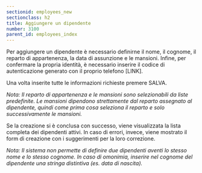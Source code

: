 ```yaml
---
sectionid: employees_new
sectionclass: h2
title: Aggiungere un dipendente
number: 3100
parent_id: employees_index
---
```

Per aggiungere un dipendente è necessario definirne il nome, il cognome, il reparto di appartenenza, la data di assunzione e le mansioni. Infine, per confermare la propria identità, è necessario inserire il codice di autenticazione generato con il proprio telefono [LINK].

Una volta inserite tutte le informazioni richieste premere SALVA.

_Nota: Il reparto di appartenenza e le mansioni sono selezionabili da liste predefinite. Le mansioni dipendono strettamente dal reparto assegnato al dipendente, quindi come prima cosa seleziona il reparto e solo successivamente le mansioni._

Se la creazione si è conclusa con successo, viene visualizzata la lista completa dei dipendenti attivi. In caso di errori, invece, viene mostrato il form di creazione con i suggerimenti per la loro correzione.

_Nota: Il sistema non permette di definire due dipendenti aventi lo stesso nome e lo stesso cognome. In caso di omonimia, inserire nel cognome del dipendente una stringa distintiva (es. data di nascita)._
